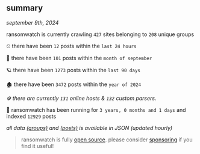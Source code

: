 
## summary
_september 9th, 2024_

ransomwatch is currently crawling `427` sites belonging to `208` unique groups

⏲ there have been `12` posts within the `last 24 hours`

🦈 there have been `101` posts within the `month of september`

🪐 there have been `1273` posts within the `last 90 days`

🏚 there have been `3472` posts within the `year of 2024`

_⚙️ there are currently `131` online hosts & `132` custom parsers._

🦕 ransomwatch has been running for `3 years, 0 months and 1 days` and indexed `12929` posts

_all data  [(groups)](http://ransomwhat.telemetry.ltd/groups) and [(posts)](http://ransomwhat.telemetry.ltd/posts) is available in JSON (updated hourly)_

> ransomwatch is fully [open source](https://github.com/joshhighet/ransomwatch#ransomwatch--). please consider [sponsoring](https://github.com/sponsors/joshhighet) if you find it useful!
